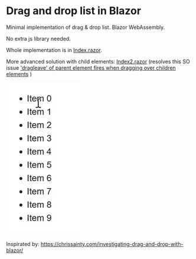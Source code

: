 # Drag and drop list in Blazor 

Minimal implementation of drag & drop list. Blazor WebAssembly.

No extra js library needed.

Whole implementation is in [Index.razor](DragAndDropList/Pages/Index.razor).

More advanced solution with child elements: [Index2.razor](DragAndDropList/Pages/Index2.razor) 
(resolves this SO issue ['dragleave' of parent element fires when dragging over children elements](https://stackoverflow.com/questions/10867506/dragleave-of-parent-element-fires-when-dragging-over-children-elements) )


![gif](gif.gif)

Inspirated by: https://chrissainty.com/investigating-drag-and-drop-with-blazor/
